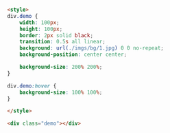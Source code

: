 [](../_iframe/前端实验室/背景-0.html ':include data-id=0')

<!-- run -->
```html

<style>
div.demo {
	width: 100px;
	height: 100px;
	border: 2px solid black;
	transition: 0.5s all linear;
	background: url(./imgs/bg/1.jpg) 0 0 no-repeat;
	background-position: center center;

	background-size: 200% 200%;
}

div.demo:hover {
	background-size: 100% 100%;
}

</style>

<div class="demo"></div>
```